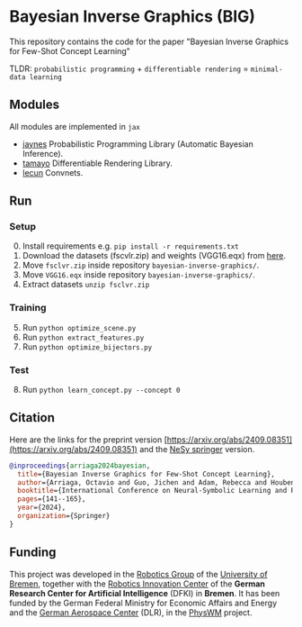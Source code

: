 # Bayesian Inverse Graphics (BIG)
This repository contains the code for the paper "Bayesian Inverse Graphics for Few-Shot Concept Learning"

TLDR: `probabilistic programming` + `differentiable rendering` = `minimal-data learning`

## Modules 
All modules are implemented in ```jax```

* [jaynes](https://github.com/oarriaga/bayesian-inverse-graphics/tree/main/jaynes) Probabilistic Programming Library (Automatic Bayesian Inference).
* [tamayo](https://github.com/oarriaga/bayesian-inverse-graphics/tree/main/tamayo) Differentiable Rendering Library.
* [lecun](https://github.com/oarriaga/bayesian-inverse-graphics/tree/main/lecun) Convnets.

## Run

### Setup
0. Install requirements e.g. `pip install -r requirements.txt` 
1. Download the datasets (fscvlr.zip) and weights (VGG16.eqx) from [here](https://github.com/oarriaga/bayesian-inverse-graphics/releases/tag/v0.0.1).
2. Move `fsclvr.zip` inside repository `bayesian-inverse-graphics/`.  
3. Move `VGG16.eqx`  inside repository `bayesian-inverse-graphics/`.  
4. Extract datasets `unzip fsclvr.zip`

### Training
5. Run `python optimize_scene.py`
5. Run `python extract_features.py`
7. Run `python optimize_bijectors.py`

### Test
8. Run `python learn_concept.py --concept 0`

## Citation
Here are the links for the preprint version [https://arxiv.org/abs/2409.08351](https://arxiv.org/abs/2409.08351) and the [NeSy springer](https://link.springer.com/chapter/10.1007/978-3-031-71167-1_8) version.

```BibTeX
@inproceedings{arriaga2024bayesian,
  title={Bayesian Inverse Graphics for Few-Shot Concept Learning},
  author={Arriaga, Octavio and Guo, Jichen and Adam, Rebecca and Houben, Sebastian and Kirchner, Frank},
  booktitle={International Conference on Neural-Symbolic Learning and Reasoning},
  pages={141--165},
  year={2024},
  organization={Springer}
}
```

## Funding
This project was developed in the [Robotics Group](https://robotik.dfki-bremen.de/de/ueber-uns/universitaet-bremen-arbeitsgruppe-robotik.html) of the [University of Bremen](https://www.uni-bremen.de/), together with the [Robotics Innovation Center](https://robotik.dfki-bremen.de/en/startpage.html) of the **German Research Center for Artificial Intelligence** (DFKI) in **Bremen**.
It has been funded by the German Federal Ministry for Economic Affairs and Energy and the [German Aerospace Center](https://www.dlr.de/DE/Home/home_node.html) (DLR), in the [PhysWM](https://robotik.dfki-bremen.de/en/research/projects/physwm) project.
